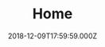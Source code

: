 ---
title: "Home"
year: 2015
date: 2018-12-09T17:59:59.000Z
permalink: /almanac/movies/2018-12-09-home/index.html
rating: 3
---